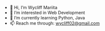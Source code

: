 - 👋 Hi, I’m Wycliff Mariita
- 👀 I’m interested in Web Development
- 🌱 I’m currently learning Python, Java
- 📫 Reach me through: wycliff02@gmail.com

<!---
Wycliff-Mariita/Wycliff-Mariita is a ✨ special ✨ repository because its `README.md` (this file) appears on your GitHub profile.
You can click the Preview link to take a look at your changes.
--->
